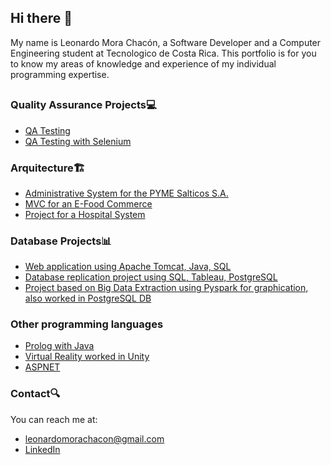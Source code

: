 ## Hi there 👋
My name is Leonardo Mora Chacón, a Software Developer and a Computer Engineering student at Tecnologico de Costa Rica.
This portfolio is for you to know my areas of knowledge and experience of my individual programming expertise.

## 

### Quality Assurance Projects💻
- [QA Testing](https://github.com/ycambro/BookShoppingCart-Mvc.git)
- [QA Testing with Selenium](https://github.com/lemora24/AdminSalticos.git)

### Arquitecture🏗️
- [Administrative System for the PYME Salticos S.A.](https://github.com/lemora24/AdminSalticos.git)
- [MVC for an E-Food Commerce](https://github.com/YarBeen/Sistema-Administracion-EFOOD.git)
- [Project for a Hospital System](https://github.com/lemora24/Proyecto_2_LP.git)

### Database Projects📊
- [Web application using Apache Tomcat, Java, SQL](https://github.com/yosgarcia/Proyecto1-BDII.git)
- [Database replication project using SQL, Tableau, PostgreSQL](https://github.com/ycambro/Proyecto2BD.git)
- [Project based on Big Data Extraction using Pyspark for graphication, also worked in PostgreSQL DB](https://github.com/yosgarcia/Proyecto3BD2.git)

### Other programming languages
- [Prolog with Java](https://github.com/acampos22/ProyectoLengua3.git)
- [Virtual Reality worked in Unity](https://github.com/lemora24/RealidadVirtual.git)
- [ASPNET](https://github.com/lemora24/TutorialASPNET.git)

### Contact🔍
You can reach me at:
- leonardomorachacon@gmail.com
- [LinkedIn](www.linkedin.com/in/leonardochacon)

